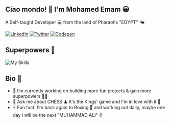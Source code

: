 ## Ciao mondo! 👋 I'm Mohamed Emam 😀
A Self-taught Developer 💻 from the land of Pharaohs "EGYPT" 🌤

[![LinkedIn](https://skillicons.dev/icons?i=linkedin)](https://www.linkedin.com/in/TheMohamedEmam)
[![Twitter](https://skillicons.dev/icons?i=twitter)](https://www.twitter.com/TheMohamedEmam)
[![Codepen](https://skillicons.dev/icons?i=codepen)](https://codepen.io/TheMohamedEmam)

## Superpowers 💪
![My Skills](https://skillicons.dev/icons?i=html,css,js,react,nodejs,git,sass)

## Bio 📖
- 🔭 I’m currently working on building more fun projects & gain more superpowers 🐱‍🏍
- 💬 Ask me about CHESS ♟ It's the Kings' game and I'm in love with it 🤩
- ⚡ Fun fact: I'm back again to Boxing 🥊 and working out daily, maybe one day i will be the next "MUHAMMAD ALI" ✌
